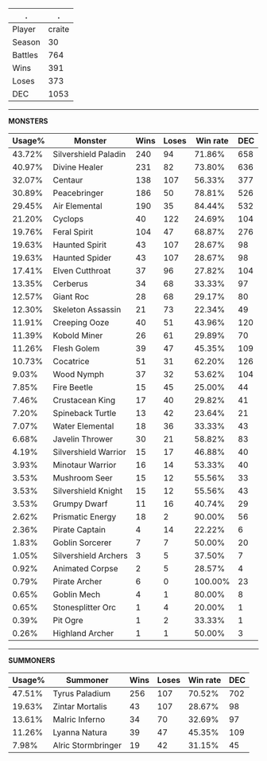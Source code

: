 .|.
|-|-
Player|craite
Season|30
Battles|764
Wins|391
Loses|373
DEC|1053

---
**MONSTERS**

Usage%|Monster|Wins|Loses|Win rate|DEC|
-|-|-|-|-|-|
43.72%|Silvershield Paladin|240|94|71.86%|658|
40.97%|Divine Healer|231|82|73.80%|636|
32.07%|Centaur|138|107|56.33%|377|
30.89%|Peacebringer|186|50|78.81%|526|
29.45%|Air Elemental|190|35|84.44%|532|
21.20%|Cyclops|40|122|24.69%|104|
19.76%|Feral Spirit|104|47|68.87%|276|
19.63%|Haunted Spirit|43|107|28.67%|98|
19.63%|Haunted Spider|43|107|28.67%|98|
17.41%|Elven Cutthroat|37|96|27.82%|104|
13.35%|Cerberus|34|68|33.33%|97|
12.57%|Giant Roc|28|68|29.17%|80|
12.30%|Skeleton Assassin|21|73|22.34%|49|
11.91%|Creeping Ooze|40|51|43.96%|120|
11.39%|Kobold Miner|26|61|29.89%|70|
11.26%|Flesh Golem|39|47|45.35%|109|
10.73%|Cocatrice|51|31|62.20%|126|
9.03%|Wood Nymph|37|32|53.62%|104|
7.85%|Fire Beetle|15|45|25.00%|44|
7.46%|Crustacean King|17|40|29.82%|41|
7.20%|Spineback Turtle|13|42|23.64%|21|
7.07%|Water Elemental|18|36|33.33%|43|
6.68%|Javelin Thrower|30|21|58.82%|83|
4.19%|Silvershield Warrior|15|17|46.88%|40|
3.93%|Minotaur Warrior|16|14|53.33%|40|
3.53%|Mushroom Seer|15|12|55.56%|33|
3.53%|Silvershield Knight|15|12|55.56%|43|
3.53%|Grumpy Dwarf|11|16|40.74%|29|
2.62%|Prismatic Energy|18|2|90.00%|56|
2.36%|Pirate Captain|4|14|22.22%|6|
1.83%|Goblin Sorcerer|7|7|50.00%|20|
1.05%|Silvershield Archers|3|5|37.50%|7|
0.92%|Animated Corpse|2|5|28.57%|4|
0.79%|Pirate Archer|6|0|100.00%|23|
0.65%|Goblin Mech|4|1|80.00%|8|
0.65%|Stonesplitter Orc|1|4|20.00%|1|
0.39%|Pit Ogre|1|2|33.33%|1|
0.26%|Highland Archer|1|1|50.00%|3|

---
**SUMMONERS**

Usage%|Summoner|Wins|Loses|Win rate|DEC|
-|-|-|-|-|-|
47.51%|Tyrus Paladium|256|107|70.52%|702|
19.63%|Zintar Mortalis|43|107|28.67%|98|
13.61%|Malric Inferno|34|70|32.69%|97|
11.26%|Lyanna Natura|39|47|45.35%|109|
7.98%|Alric Stormbringer|19|42|31.15%|45|
